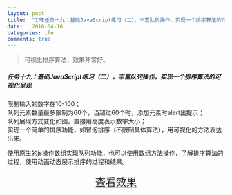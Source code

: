 ```yaml
---
layout: post
title:  "IFE任务十九：基础JavaScript练习（二），丰富队列操作，实现一个排序算法的可视化呈现"
date:   2016-04-16
categories: ife
comments: true
---
```


>可视化排序算法，效果非常好。

##### 任务十九：基础JavaScript练习（二），丰富队列操作，实现一个排序算法的可视化呈现


限制输入的数字在10-100；  
队列元素数量最多限制为60个，当超过60个时，添加元素时alert出提示；  
队列展现方式变化如图，直接用高度表示数字大小；  
实现一个简单的排序功能，如冒泡排序（不限制具体算法），用可视化的方法表达出来。

使用原生的js操作数组实现队列功能，也可以使用数组方法操作，了解排序算法的过程，使用动画动态展示排序的过程和结果。

<div>
<a href="https://irife.github.io/ife/tliyun/task19/task19.html" target="_blank"><div style="height:50px;line-height:50px;text-align:center;font-size:24px;">查看效果</div></a>
</div>

